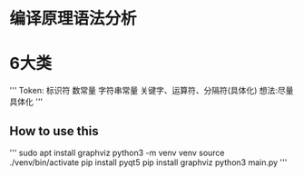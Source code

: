 # 编译原理语法分析
# 6大类    
'''
Token:
    标识符 数常量 字符串常量
    关键字、运算符、分隔符(具体化)
想法:尽量具体化
'''

## How to use this
'''
sudo apt install graphviz
python3 -m venv venv
source ./venv/bin/activate
pip install pyqt5
pip install graphviz
python3 main.py
'''